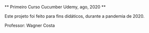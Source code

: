 ** Primeiro Curso Cucumber Udemy, ago, 2020 **

Este projeto foi feito para fins didáticos, durante a pandemia de 2020.

Professor: Wagner Costa

